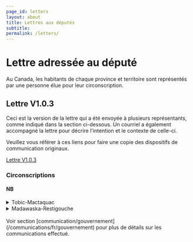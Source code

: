 ```yaml
---
page_id: letters
layout: about
title: Lettres aux députés
subtitle: 
permalink: /letters/
---
```


# Lettre adressée au député

Au Canada, les habitants de chaque province et territoire sont représentés par une personne élue pour leur circonscription.

## Lettre V1.0.3

Ceci est la version de la lettre qui a été envoyée à plusieurs représentants, comme indiqué dans la section ci-dessous. Un courriel a également accompagné la lettre pour décrire l'intention et le contexte de celle-ci.

Veuillez vous référer à ces liens pour faire une copie des dispositifs de communication originaux.

[Lettre V1.0.3](/letters/v1.0.3)

### Circonscriptions

#### NB

<details><summary>Tobic-Mactaquac</summary>

<!-- #region -->

- [x] Retour de courriel.
- Position sur le problème:
  - [x] Position claire.
  - [x] Favorable à la cause.

</details>

<!-- #endregion -->

<details><summary>Madawaska-Restigouche</summary>

<!-- #region -->

- [ ] Retour de courriel.
- Position sur le problème:
  - [x] Position claire.
  - [ ] Favorable à la cause.

</details>

<!-- #endregion -->

<br>
Voir section [communication/gouvernement](/communications/fr/gouvernement) pour plus de détails sur les communications effectué.


